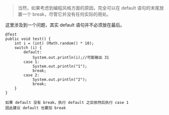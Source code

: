 > 当然，如果考虑到编程风格方面的原因，完全可以在 default 语句的末尾放置一个 break，尽管它并没有任何实际的用处。

这里涉及到一个问题，其实 default 语句并不必须放在最后。


    @Test
    public void test() {
        int i = (int) (Math.random() * 10);
        switch (i) {
            default:
                System.out.println(i);//可能输出 31
            case 1:
                System.out.println("1");
                break;
            case 2:
                System.out.println("2");
                break;
        }
    }
    
    如果 default 没有 break，执行 default 之后依然后执行 case 1
    因此建议 default 也要加 break